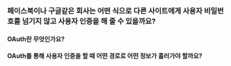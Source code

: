 ### 페이스북이나 구글같은 회사는 어떤 식으로 다른 사이트에게 사용자 비밀번호를 넘기지 않고 사용자 인증을 해 줄 수 있을까요?


#### OAuth란 무엇인가요?

#### OAuth를 통해 사용자 인증을 할 때 어떤 경로로 어떤 정보가 흘러가야 할까요?